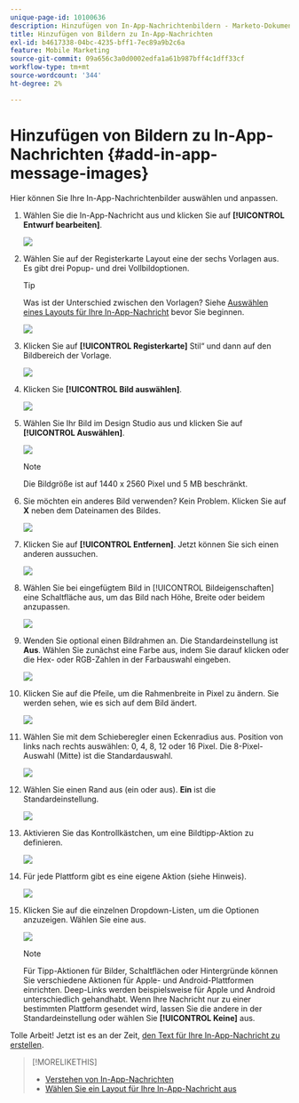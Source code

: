 ```yaml
---
unique-page-id: 10100636
description: Hinzufügen von In-App-Nachrichtenbildern - Marketo-Dokumente - Produktdokumentation
title: Hinzufügen von Bildern zu In-App-Nachrichten
exl-id: b4617338-04bc-4235-bff1-7ec89a9b2c6a
feature: Mobile Marketing
source-git-commit: 09a656c3a0d0002edfa1a61b987bff4c1dff33cf
workflow-type: tm+mt
source-wordcount: '344'
ht-degree: 2%

---
```


# Hinzufügen von Bildern zu In-App-Nachrichten {#add-in-app-message-images}

Hier können Sie Ihre In-App-Nachrichtenbilder auswählen und anpassen.

1. Wählen Sie die In-App-Nachricht aus und klicken Sie auf **[!UICONTROL Entwurf bearbeiten]**.

   ![](assets/image2016-5-4-10-3a20-3a14.png)

1. Wählen Sie auf der Registerkarte Layout eine der sechs Vorlagen aus. Es gibt drei Popup- und drei Vollbildoptionen.

   >[!TIP]
   >
   >Was ist der Unterschied zwischen den Vorlagen? Siehe [Auswählen eines Layouts für Ihre In-App-Nachricht](/help/marketo/product-docs/mobile-marketing/in-app-messages/creating-in-app-messages/choose-a-layout-for-your-in-app-message.md) bevor Sie beginnen.

   ![](assets/image2016-5-4-10-3a21-3a33.png)

1. Klicken Sie auf **[!UICONTROL Registerkarte]** Stil“ und dann auf den Bildbereich der Vorlage.

   ![](assets/image2016-5-3-16-3a53-3a23.png)

1. Klicken Sie **[!UICONTROL Bild auswählen]**.

   ![](assets/image2016-5-6-8-3a53-3a55.png)

1. Wählen Sie Ihr Bild im Design Studio aus und klicken Sie auf **[!UICONTROL Auswählen]**.

   ![](assets/image2016-5-6-8-3a58-3a40.png)

   >[!NOTE]
   >
   >Die Bildgröße ist auf 1440 x 2560 Pixel und 5 MB beschränkt.

1. Sie möchten ein anderes Bild verwenden? Kein Problem. Klicken Sie auf **X** neben dem Dateinamen des Bildes.

   ![](assets/image2016-5-6-9-3a0-3a16.png)

1. Klicken Sie auf **[!UICONTROL Entfernen]**. Jetzt können Sie sich einen anderen aussuchen.

   ![](assets/image2016-5-6-9-3a1-3a3.png)

1. Wählen Sie bei eingefügtem Bild in [!UICONTROL Bildeigenschaften] eine Schaltfläche aus, um das Bild nach Höhe, Breite oder beidem anzupassen.

   ![](assets/image2016-5-6-9-3a4-3a47.png)

1. Wenden Sie optional einen Bildrahmen an. Die Standardeinstellung ist **Aus**. Wählen Sie zunächst eine Farbe aus, indem Sie darauf klicken oder die Hex- oder RGB-Zahlen in der Farbauswahl eingeben.

   ![](assets/image2016-5-6-9-3a9-3a0.png)

1. Klicken Sie auf die Pfeile, um die Rahmenbreite in Pixel zu ändern. Sie werden sehen, wie es sich auf dem Bild ändert.

   ![](assets/image2016-5-6-9-3a35-3a43.png)

1. Wählen Sie mit dem Schieberegler einen Eckenradius aus. Position von links nach rechts auswählen: 0, 4, 8, 12 oder 16 Pixel. Die 8-Pixel-Auswahl (Mitte) ist die Standardauswahl.

   ![](assets/image2016-5-6-9-3a39-3a28.png)

1. Wählen Sie einen Rand aus (ein oder aus). **Ein** ist die Standardeinstellung.

   ![](assets/image2016-5-6-9-3a42-3a15.png)

1. Aktivieren Sie das Kontrollkästchen, um eine Bildtipp-Aktion zu definieren.

   ![](assets/image2016-5-6-9-3a48-3a58.png)

1. Für jede Plattform gibt es eine eigene Aktion (siehe Hinweis).

   ![](assets/image2016-5-6-9-3a50-3a15.png)

1. Klicken Sie auf die einzelnen Dropdown-Listen, um die Optionen anzuzeigen. Wählen Sie eine aus.

   ![](assets/image2016-5-6-9-3a52-3a41.png)

   >[!NOTE]
   >
   >Für Tipp-Aktionen für Bilder, Schaltflächen oder Hintergründe können Sie verschiedene Aktionen für Apple- und Android-Plattformen einrichten. Deep-Links werden beispielsweise für Apple und Android unterschiedlich gehandhabt. Wenn Ihre Nachricht nur zu einer bestimmten Plattform gesendet wird, lassen Sie die andere in der Standardeinstellung oder wählen Sie **[!UICONTROL Keine]** aus.

Tolle Arbeit! Jetzt ist es an der Zeit, [den Text für Ihre In-App-Nachricht zu erstellen](/help/marketo/product-docs/mobile-marketing/in-app-messages/creating-in-app-messages/create-in-app-message-text.md).

>[!MORELIKETHIS]
>
>* [Verstehen von In-App-Nachrichten](/help/marketo/product-docs/mobile-marketing/in-app-messages/understanding-in-app-messages.md)
>* [Wählen Sie ein Layout für Ihre In-App-Nachricht aus](/help/marketo/product-docs/mobile-marketing/in-app-messages/creating-in-app-messages/choose-a-layout-for-your-in-app-message.md)
